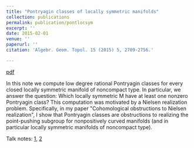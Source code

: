 ```yaml
---
title: "Pontryagin classes of locally symmetric manifolds"
collection: publications
permalink: publication/pontlocsym
excerpt: ''
date: 2015-02-01
venue: ''
paperurl: ''
citation: 'Algebr. Geom. Topol. 15 (2015) 5, 2709-2756.'

---
```


[pdf](http://bena-tshishiku.github.io/files/papers/pontlocsym.pdf)

In this note we compute low degree rational Pontryagin classes for every closed locally symmetric manifold of noncompact type. In particular, we answer the question: Which locally symmetric M have at least one nonzero Pontryagin class? This computation was motivated by a Nielsen realization problem. Specifically, in my paper "Cohomological obstructions to Nielsen realization", I show that Pontryagin classes are obstructions to realizing the point-pushing subgroup for nonpositively curved manifolds (and in particular locally symmetric manifolds of noncompact type). 

Talk notes: [1](http://bena-tshishiku.github.io/files/talks/pontlocsym1.pdf), [2](http://bena-tshishiku.github.io/files/talks/pontlocsym2.pdf)